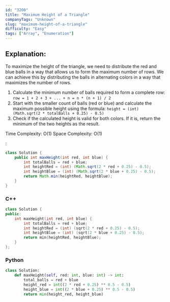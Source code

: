 ```yaml
---
id: "3200"
title: "Maximum Height of a Triangle"
companyTags: "Unknown"
slug: "maximum-height-of-a-triangle"
difficulty: "Easy"
tags: ["Array", "Enumeration"]
---
```


## Explanation:
To maximize the height of the triangle, we need to distribute the red and blue balls in a way that allows us to form the maximum number of rows. We can achieve this by distributing the balls in alternating colors in a way that maximizes the number of rows.

1. Calculate the minimum number of balls required to form a complete row: `row = 1 + 2 + 3 + ... + n = n * (n + 1) / 2`
2. Start with the smaller count of balls (red or blue) and calculate the maximum possible height using the formula: `height = (int) (Math.sqrt(2 * totalBalls + 0.25) - 0.5)`
3. Check if the calculated height is valid for both colors. If it is, return the minimum of the two heights as the result.

Time Complexity: O(1)
Space Complexity: O(1)

:

```java
class Solution {
    public int maxHeight(int red, int blue) {
        int totalBalls = red + blue;
        int heightRed = (int) (Math.sqrt(2 * red + 0.25) - 0.5);
        int heightBlue = (int) (Math.sqrt(2 * blue + 0.25) - 0.5);
        return Math.min(heightRed, heightBlue);
    }
}
```

### C++
```cpp
class Solution {
public:
    int maxHeight(int red, int blue) {
        int totalBalls = red + blue;
        int heightRed = (int) (sqrt(2 * red + 0.25) - 0.5);
        int heightBlue = (int) (sqrt(2 * blue + 0.25) - 0.5);
        return min(heightRed, heightBlue);
    }
};
```

### Python
```python
class Solution:
    def maxHeight(self, red: int, blue: int) -> int:
        total_balls = red + blue
        height_red = int((2 * red + 0.25) ** 0.5 - 0.5)
        height_blue = int((2 * blue + 0.25) ** 0.5 - 0.5)
        return min(height_red, height_blue)
```